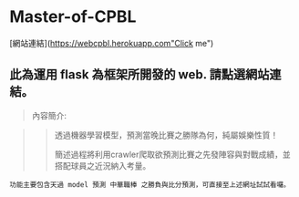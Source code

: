 # Master-of-CPBL

[網站連結](https://webcpbl.herokuapp.com"Click me")

## 此為運用 flask 為框架所開發的 web. 請點選網站連結。

>內容簡介:

>>透過機器學習模型，預測當晚比賽之勝隊為何，純屬娛樂性質！
>>
>>簡述過程將利用crawler爬取欲預測比賽之先發陣容與對戰成績，並搭配球員之近況納入考量。

    功能主要包含天過 model 預測 中華職棒 之勝負與比分預測，可直接至上述網址試試看囉。
